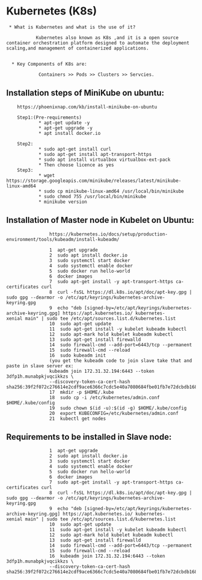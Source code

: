 # Kubernetes (K8s)

     * What is Kubernetes and what is the use of it?

               Kubernetes also known as K8s ,and it is a open source container orchestration platform designed to automate the deployment                   scaling,and management of containerized applications.


      * Key Components of K8s are:

                Containers >> Pods >> Clusters >> Servcies.
                           
## Installation steps of MiniKube on ubuntu:

        https://phoenixnap.com/kb/install-minikube-on-ubuntu    

        Step1:(Pre-requirements)
                * apt-get update -y
                * apt-get upgrade -y
                * apt install docker.io

        Step2:
                * sudo apt-get install curl
                * sudo apt-get install apt-transport-https
                * sudo apt install virtualbox virtualbox-ext-pack
                * Then choose licence as yes
        Step3:
                * wget https://storage.googleapis.com/minikube/releases/latest/minikube-linux-amd64
                * sudo cp minikube-linux-amd64 /usr/local/bin/minikube
                * sudo chmod 755 /usr/local/bin/minikube
                * minikube version

## Installation of Master node in Kubelet on Ubuntu:

                    https://kubernetes.io/docs/setup/production-environment/tools/kubeadm/install-kubeadm/
                    
                    1  apt-get upgrade
                    2  sudo apt install docker.io
                    3  sudo systemctl start docker
                    4  sudo systemctl enable docker
                    5  sudo docker run hello-world
                    6  docker images
                    7  sudo apt-get install -y apt-transport-https ca-certificates curl
                    8  curl -fsSL https://dl.k8s.io/apt/doc/apt-key.gpg | sudo gpg --dearmor -o /etc/apt/keyrings/kubernetes-archive-                             keyring.gpg
                    9  echo "deb [signed-by=/etc/apt/keyrings/kubernetes-archive-keyring.gpg] https://apt.kubernetes.io/ kubernetes-                              xenial main" | sudo tee /etc/apt/sources.list.d/kubernetes.list
                    10  sudo apt-get update
                    11  sudo apt-get install -y kubelet kubeadm kubectl
                    12  sudo apt-mark hold kubelet kubeadm kubectl
                    13  sudo apt-get install firewalld
                    14  sudo firewall-cmd --add-port=6443/tcp --permanent
                    15  sudo firewall-cmd --reload
                    16  sudo kubeadm init
                    (you get the kubeadm code to join slave take that and paste in slave server ex:
                    kubeadm join 172.31.32.194:6443 --token 3dfp1h.munabpkjvqcikkzs \
                    --discovery-token-ca-cert-hash sha256:39f2f072c276614e2cdf9ace6366c7cdc5e40a7080684fbe01fb7e72dcbdb168)
                    17  mkdir -p $HOME/.kube
                    18  sudo cp -i /etc/kubernetes/admin.conf $HOME/.kube/config
                    19  sudo chown $(id -u):$(id -g) $HOME/.kube/config
                    20  export KUBECONFIG=/etc/kubernetes/admin.conf
                    21  kubectl get nodes
                   
## Requirements to be installed in Slave node:
                    1  apt-get upgrade
                    2  sudo apt install docker.io
                    3  sudo systemctl start docker
                    4  sudo systemctl enable docker
                    5  sudo docker run hello-world
                    6  docker images
                    7  sudo apt-get install -y apt-transport-https ca-certificates curl
                    8  curl -fsSL https://dl.k8s.io/apt/doc/apt-key.gpg | sudo gpg --dearmor -o /etc/apt/keyrings/kubernetes-archive-                             keyring.gpg
                    9  echo "deb [signed-by=/etc/apt/keyrings/kubernetes-archive-keyring.gpg] https://apt.kubernetes.io/ kubernetes-                              xenial main" | sudo tee /etc/apt/sources.list.d/kubernetes.list
                    10  sudo apt-get update
                    11  sudo apt-get install -y kubelet kubeadm kubectl
                    12  sudo apt-mark hold kubelet kubeadm kubectl
                    13  sudo apt-get install firewalld
                    14  sudo firewall-cmd --add-port=6443/tcp --permanent
                    15  sudo firewall-cmd --reload
                    16  kubeadm join 172.31.32.194:6443 --token 3dfp1h.munabpkjvqcikkzs \
                    --discovery-token-ca-cert-hash sha256:39f2f072c276614e2cdf9ace6366c7cdc5e40a7080684fbe01fb7e72dcbdb168
  
    

                
                
